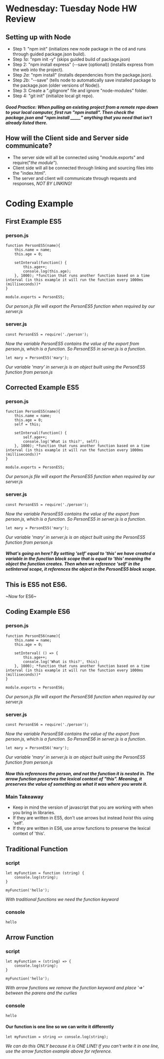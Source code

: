 # Wednesday: Tuesday Node HW Review

## Setting up with Node

- Step 1: "npm init" (initializes new node package in the cd and runs through guided package.json build).
- Step *1a*: "npm init -y" (skips guided build of package.json)
- Step 2: "npm install express" (--save (optional)) (installs express from the web into the project).
- Step *2a*: "npm install" (installs dependencies from the package.json).
- Step *2b*: "--save" (tells node to automatically save installed package to the package.json (older versions of Node)).
- Step 3: Create a ".gitignore" file and ignore "node-modules" folder.
- Step 4: "git init" (initialize local git repo).

##### Good Practice: When pulling an existing project from a remote repo down to your local computer, first run "npm install".  Then check the package.json and "npm install _____" anything that you need that isn't already listed there.

## How will the Client side and Server side communicate?

- The server side will all be connected using "module.exports" and require("*the module*").
- Client side will all be connected through linking and sourcing files into the "index.html".
- The server and client will communicate through requests and responses, *NOT BY LINKING!*

# Coding Example

## First Example ES5

### person.js
```
function PersonES5(name){
    this.name = name;
    this.age = 0;

    setInterval(function() {
        this.age++;
        console.log(this.age);
    }, 1000); *function that runs another function based on a time interval (in this example it will run the function every 1000ms (milliseconds))* 
}

module.exports = PersonES5;
```
*Our person.js file will export the PersonES5 function when required by our server.js*


### server.js
```
const PersonES5 = require('./person'); 
```
*Now the variable PersonES5 contains the value of the export from person.js, which is a function.  So PersonES5 in server.js is a function.*
```
let mary = PersonES5('mary');
```
*Our variable 'mary' in server.js is an object built using the PersonES5 function from person.js*
## Corrected Example ES5

### person.js
```
function PersonES5(name){
    this.name = name;
    this.age = 0;
    self = this;

    setInterval(function() {
        self.age++;
        console.log('What is this?', self);
    }, 1000); *function that runs another function based on a time interval (in this example it will run the function every 1000ms (milliseconds))* 
}

module.exports = PersonES5;
```
*Our person.js file will export the PersonES5 function when required by our server.js*

### server.js
```
const PersonES5 = require('./person'); 
```
*Now the variable PersonES5 contains the value of the export from person.js, which is a function.  So PersonES5 in server.js is a function.*
```
let mary = PersonES5('mary');
```
*Our variable 'mary' in server.js is an object built using the PersonES5 function from person.js*

##### What's going on here? By setting 'self' equal to 'this' we have created a variable in the function block scope that is equal to 'this' meaning the object the function creates.  Then when we reference 'self' in the setInterval scope, it references the object in the PersonES5 block scope.

## This is ES5 not ES6.

~Now for ES6~

## Coding Example ES6

### person.js
```
function PersonES6(name){
    this.name = name;
    this.age = 0;

    setInterval( () => {
        this.age++;
        console.log('What is this?', this);
    }, 1000); *function that runs another function based on a time interval (in this example it will run the function every 1000ms (milliseconds))* 
}

module.exports = PersonES6;
```
*Our person.js file will export the PersonES6 function when required by our server.js*

### server.js
```
const PersonES6 = require('./person'); 
```
*Now the variable PersonES6 contains the value of the export from person.js, which is a function.  So PersonES6 in server.js is a function.*
```
let mary = PersonES6('mary');
```
*Our variable 'mary' in server.js is an object built using the PersonES5 function from person.js*

##### Now this references the person, and not the function it is nested in.  The arrow function preserves the lexical context of "this".  Meaning, it preserves the value of something as what it was where you wrote it.

### Main Takeaway

- Keep in mind the version of javascript that you are working with when you bring in libraries.  
- If they are written in ES5, don't use arrows but instead *hoist* this using 'self'.
- If they are written in ES6, use arrow functions to preserve the lexical context of 'this'.

## Traditional Function

### script
```
let myFunction = function (string) {
    console.log(string);
}

myFunction('hello');
```
*With traditional functions we need the function keyword*

### console
```
hello
```

## Arrow Function

### script
```
let myFunction = (string) => {
    console.log(string);
}

myFunction('hello');
```
*With arrow functions we remove the function keyword and place '=>' between the parens and the curlies*
### console
```
hello
```

#### Our function is one line so we can write it differently

```
let myFunction = string => console.log(string);
```
*We can do this ONLY because it is ONE LINE! If you can't write it in one line, use the arrow function example above for reference.*